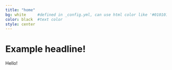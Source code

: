 ```yaml
---
title: "home"
bg: white     #defined in _config.yml, can use html color like '#010101'
color: black  #text color
style: center
---
```


# Example headline!

Hello!